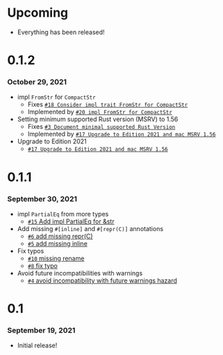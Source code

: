 # Upcoming
* Everything has been released!

# 0.1.2
### October 29, 2021
* impl `FromStr` for `CompactStr`
    * Fixes [`#18 Consider impl trait FromStr for CompactStr`](https://github.com/ParkMyCar/compact_str/issues/18)
    * Implemented by [`#20 impl FromStr for CompactStr`](https://github.com/ParkMyCar/compact_str/pull/20)
* Setting minimum supported Rust version (MSRV) to 1.56
    * Fixes [`#3 Document minimal supported Rust Version`](https://github.com/ParkMyCar/compact_str/issues/3)
    * Implemented by [`#17 Upgrade to Edition 2021 and mac MSRV 1.56`](https://github.com/ParkMyCar/compact_str/pull/17)
* Upgrade to Edition 2021
    * [`#17 Upgrade to Edition 2021 and mac MSRV 1.56`](https://github.com/ParkMyCar/compact_str/pull/17)

# 0.1.1
### September 30, 2021
* impl `PartialEq` from more types
    * [`#15` Add impl PartialEq<CompactStr> for &str](https://github.com/ParkMyCar/compact_str/pull/15)
* Add missing `#[inline]` and `#[repr(C)]` annotations
    * [`#6` add missing repr(C)](https://github.com/ParkMyCar/compact_str/pull/6)
    * [`#5` add missing inline](https://github.com/ParkMyCar/compact_str/pull/5)
* Fix typos
    * [`#10` missing rename](https://github.com/ParkMyCar/compact_str/pull/10)
    * [`#8` fix typo](https://github.com/ParkMyCar/compact_str/pull/8)
* Avoid future incompatibilities with warnings
    * [`#4` avoid incompatibility with future warnings hazard](https://github.com/ParkMyCar/compact_str/pull/4)

# 0.1
### September 19, 2021
* Initial release!
